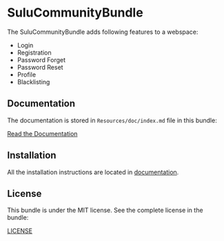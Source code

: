 # SuluCommunityBundle

The SuluCommunityBundle adds following features to a webspace:

 - Login
 - Registration
 - Password Forget
 - Password Reset
 - Profile
 - Blacklisting

## Documentation

The documentation is stored in `Resources/doc/index.md` file in this bundle:

[Read the Documentation](Resources/doc/index.md)

## Installation

All the installation instructions are located in [documentation](Resources/doc/index.md).

## License

This bundle is under the MIT license. See the complete license in the bundle:

[LICENSE](LICENSE)
